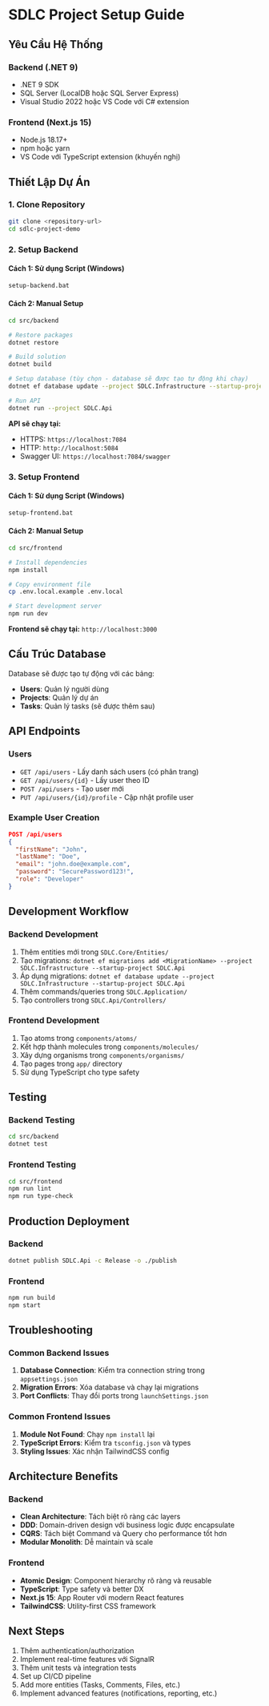 # SDLC Project Setup Guide

## Yêu Cầu Hệ Thống

### Backend (.NET 9)
- .NET 9 SDK
- SQL Server (LocalDB hoặc SQL Server Express)
- Visual Studio 2022 hoặc VS Code với C# extension

### Frontend (Next.js 15)
- Node.js 18.17+ 
- npm hoặc yarn
- VS Code với TypeScript extension (khuyến nghị)

## Thiết Lập Dự Án

### 1. Clone Repository
```bash
git clone <repository-url>
cd sdlc-project-demo
```

### 2. Setup Backend

#### Cách 1: Sử dụng Script (Windows)
```bash
setup-backend.bat
```

#### Cách 2: Manual Setup
```bash
cd src/backend

# Restore packages
dotnet restore

# Build solution
dotnet build

# Setup database (tùy chọn - database sẽ được tạo tự động khi chạy)
dotnet ef database update --project SDLC.Infrastructure --startup-project SDLC.Api

# Run API
dotnet run --project SDLC.Api
```

**API sẽ chạy tại:**
- HTTPS: `https://localhost:7084`
- HTTP: `http://localhost:5084`
- Swagger UI: `https://localhost:7084/swagger`

### 3. Setup Frontend

#### Cách 1: Sử dụng Script (Windows)
```bash
setup-frontend.bat
```

#### Cách 2: Manual Setup
```bash
cd src/frontend

# Install dependencies
npm install

# Copy environment file
cp .env.local.example .env.local

# Start development server
npm run dev
```

**Frontend sẽ chạy tại:** `http://localhost:3000`

## Cấu Trúc Database

Database sẽ được tạo tự động với các bảng:
- **Users**: Quản lý người dùng
- **Projects**: Quản lý dự án
- **Tasks**: Quản lý tasks (sẽ được thêm sau)

## API Endpoints

### Users
- `GET /api/users` - Lấy danh sách users (có phân trang)
- `GET /api/users/{id}` - Lấy user theo ID
- `POST /api/users` - Tạo user mới
- `PUT /api/users/{id}/profile` - Cập nhật profile user

### Example User Creation
```json
POST /api/users
{
  "firstName": "John",
  "lastName": "Doe",
  "email": "john.doe@example.com",
  "password": "SecurePassword123!",
  "role": "Developer"
}
```

## Development Workflow

### Backend Development
1. Thêm entities mới trong `SDLC.Core/Entities/`
2. Tạo migrations: `dotnet ef migrations add <MigrationName> --project SDLC.Infrastructure --startup-project SDLC.Api`
3. Áp dụng migrations: `dotnet ef database update --project SDLC.Infrastructure --startup-project SDLC.Api`
4. Thêm commands/queries trong `SDLC.Application/`
5. Tạo controllers trong `SDLC.Api/Controllers/`

### Frontend Development
1. Tạo atoms trong `components/atoms/`
2. Kết hợp thành molecules trong `components/molecules/`
3. Xây dựng organisms trong `components/organisms/`
4. Tạo pages trong `app/` directory
5. Sử dụng TypeScript cho type safety

## Testing

### Backend Testing
```bash
cd src/backend
dotnet test
```

### Frontend Testing
```bash
cd src/frontend
npm run lint
npm run type-check
```

## Production Deployment

### Backend
```bash
dotnet publish SDLC.Api -c Release -o ./publish
```

### Frontend
```bash
npm run build
npm start
```

## Troubleshooting

### Common Backend Issues
1. **Database Connection**: Kiểm tra connection string trong `appsettings.json`
2. **Migration Errors**: Xóa database và chạy lại migrations
3. **Port Conflicts**: Thay đổi ports trong `launchSettings.json`

### Common Frontend Issues
1. **Module Not Found**: Chạy `npm install` lại
2. **TypeScript Errors**: Kiểm tra `tsconfig.json` và types
3. **Styling Issues**: Xác nhận TailwindCSS config

## Architecture Benefits

### Backend
- **Clean Architecture**: Tách biệt rõ ràng các layers
- **DDD**: Domain-driven design với business logic được encapsulate
- **CQRS**: Tách biệt Command và Query cho performance tốt hơn
- **Modular Monolith**: Dễ maintain và scale

### Frontend
- **Atomic Design**: Component hierarchy rõ ràng và reusable
- **TypeScript**: Type safety và better DX
- **Next.js 15**: App Router với modern React features
- **TailwindCSS**: Utility-first CSS framework

## Next Steps

1. Thêm authentication/authorization
2. Implement real-time features với SignalR
3. Thêm unit tests và integration tests
4. Set up CI/CD pipeline
5. Add more entities (Tasks, Comments, Files, etc.)
6. Implement advanced features (notifications, reporting, etc.) 